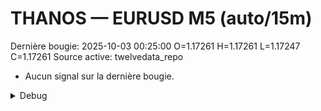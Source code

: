 # THANOS — EURUSD M5 (auto/15m)
Dernière bougie: 2025-10-03 00:25:00  O=1.17261  H=1.17261  L=1.17247  C=1.17261
Source active: twelvedata_repo

- Aucun signal sur la dernière bougie.

<details><summary>Debug</summary>

- TD_API_KEY manquant.

</details>